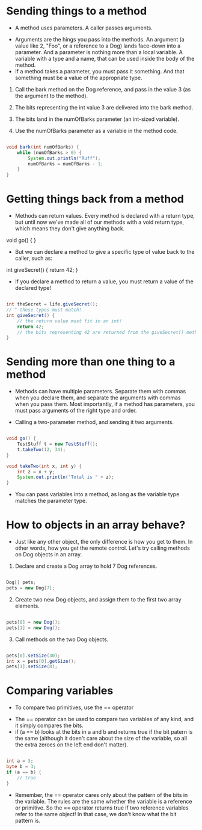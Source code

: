 # Sending things to a method

* A method uses parameters. A caller passes arguments.

- Arguments are the hings you pass into the methods. An argument (a value like 2, "Foo", or a reference to a Dog) lands face-down into a parameter. And a parameter is nothing more than a local variable. A variable with a type and a name, that can be used inside the body of the method.
- If a method takes a parameter, you must pass it something. And that something must be a value of the appropriate type.

1) Call the bark method on the Dog reference, and pass in the value 3 (as the argument to the method).

2) The bits representing the int value 3 are delivered into the bark method.

3) The bits land in the numOfBarks parameter (an int-sized variable).

4) Use the numOfBarks parameter as a variable in the method code.

``` java

void bark(int numOfBarks) {
    while (numOfBarks > 0) {
        System.out.println("Ruff");
        numOfBarks = numOfBarks - 1;
    }
}

```

# Getting things back from a method

- Methods can return values. Every method is declared with a return type, but until now we've made all of our methods with a void return type, which means they don't give anything back.

void go() {
}

- But we can declare a method to give a specific type of value back to the caller, such as:

int giveSecret() {
    return 42;
}

- If you declare a method to return a value, you must return a value of the declared type!

``` java

int theSecret = life.giveSecret();
// ^ these types must match!
int giveSecret() {
    // the return value must fit in an int!
    return 42;
    // the bits representing 42 are returned from the giveSecret() method, and land in the variable name theSecret
}

```

# Sending more than one thing to a method

- Methods can have multiple parameters. Separate them with commas when you declare them, and separate the arguments with commas when you pass them. Most importantly, if a method has parameters, you must pass arguments of the right type and order.

* Calling a two-parameter method, and sending it two arguments.

``` java

void go() {
    TestStuff t = new TestStuff();
    t.takeTwo(12, 34);
}

void takeTwo(int x, int y) {
    int z = x + y;
    System.out.println("Total is " + z);
}

```

* You can pass variables into a method, as long as the variable type matches the parameter type.

# How to objects in an array behave?

- Just like any other object, the only difference is how you get to them. In other words, how you get the remote control. Let's try calling methods on Dog objects in an array.

1) Declare and create a Dog array to hold 7 Dog references.

``` java

Dog[] pets;
pets = new Dog[7];

```

2) Create two new Dog objects, and assign them to the first two array elements.

``` java

pets[0] = new Dog();
pets[1] = new Dog();

```

3) Call methods on the two Dog objects.

``` java

pets[0].setSize(30);
int x = pets[0].getSize();
pets[1].setSize(8);

```

# Comparing variables 

* To compare two primitives, use the == operator

- The == operator can be used to compare two variables of any kind, and it simply compares the bits.
- if (a == b) looks at the bits in a and b and returns true if the bit patern is the same (although it doen't care about the size of the variable, so all the extra zeroes on the left end don't matter).

``` java

int a = 3;
byte b = 3;
if (a == b) {
    // true
}

```

- Remember, the == operator cares only about the pattern of the bits in the variable. The rules are the same whether the variable is a reference or primitive. So the == operator returns true if two reference variables refer to the same object! In that case, we don't know what the bit pattern is.

